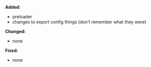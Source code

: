 **Added:**
* preloader
* changes to export config things (don't remember what they were)

**Changed:**
* none

**Fixed:**
* none
